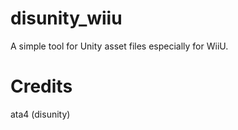 # disunity_wiiu
A simple tool for Unity asset files especially for WiiU.

# Credits
ata4 (disunity)
